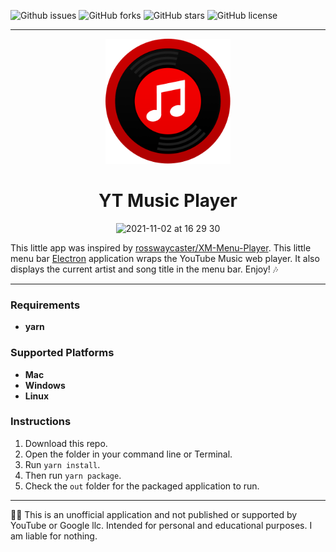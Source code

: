 ![Github issues](https://img.shields.io/github/issues/Socket-Development/YT-Music-Player?style=plastic&logo=github)
![GitHub forks](https://img.shields.io/github/forks/Socket-Development/YT-Music-Player?style=plastic&logo=github)
![GitHub stars](https://img.shields.io/github/stars/Socket-Development/YT-Music-Player?style=plastic&logo=github)
![GitHub license](https://img.shields.io/github/license/Socket-Development/YT-Music-Player?style=plastic&logo=github)

---


<p align="center">
  <img width="200" height="200" src="./Icon.png">
</p>

<h1 align="center">YT Music Player</h1>

<p align="center">
<img width="450" alt="2021-11-02 at 16 29 30" src="https://who.is-yiffing.me/qrT5JJ4p3Z.png">
</p>

This little app was inspired by  [rosswaycaster/XM-Menu-Player](https://github.com/rosswaycaster/XM-Menu-Player/). This little menu bar [Electron](https://www.electronjs.org/) application wraps the YouTube Music web player. It also displays the current artist and song title in the menu bar. Enjoy! 🎶

---

### Requirements

 - **yarn**

### Supported Platforms

 - **Mac**
 - **Windows**
 - **Linux**

### Instructions

1. Download this repo.
2. Open the folder in your command line or Terminal.
3. Run `yarn install`.
4. Then run `yarn package`.
5. Check the `out` folder for the packaged application to run.

---

🧑‍⚖️ This is an unofficial application and not published or supported by YouTube or Google llc. Intended for personal and educational purposes. I am liable for nothing.
